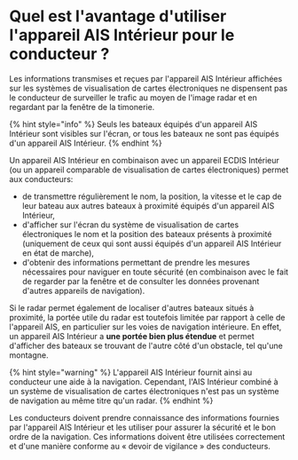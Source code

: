 # Quel est l'avantage d'utiliser l'appareil AIS Intérieur pour le conducteur ?

Les informations transmises et reçues par l'appareil AIS Intérieur affichées sur les systèmes de visualisation de cartes électroniques ne dispensent pas le conducteur de surveiller le trafic au moyen de l'image radar et en regardant par la fenêtre de la timonerie.

{% hint style="info" %}
Seuls les bateaux équipés d'un appareil AIS Intérieur sont visibles sur l'écran, or tous les bateaux ne sont pas équipés d'un appareil AIS Intérieur.
{% endhint %}

Un appareil AIS Intérieur en combinaison avec un appareil ECDIS Intérieur \(ou un appareil comparable de visualisation de cartes électroniques\) permet aux conducteurs:

* de transmettre régulièrement le nom, la position, la vitesse et le cap de leur bateau aux autres bateaux à proximité équipés d'un appareil AIS Intérieur,
* d'afficher sur l'écran du système de visualisation de cartes électroniques le nom et la position des bateaux présents à proximité \(uniquement de ceux qui sont aussi équipés d'un appareil AIS Intérieur en état de marche\),
* d'obtenir des informations permettant de prendre les mesures nécessaires pour naviguer en toute sécurité \(en combinaison avec le fait de regarder par la fenêtre et de consulter les données provenant d'autres appareils de navigation\).

Si le radar permet également de localiser d'autres bateaux situés à proximité, la portée utile du radar est toutefois limitée par rapport à celle de l'appareil AIS, en particulier sur les voies de navigation intérieure. En effet, un appareil AIS Intérieur a **une portée bien plus étendue** et permet d'afficher des bateaux se trouvant de l'autre côté d'un obstacle, tel qu'une montagne.

{% hint style="warning" %}
L'appareil AIS Intérieur fournit ainsi au conducteur une aide à la navigation. Cependant, l'AIS Intérieur combiné à un système de visualisation de cartes électroniques n'est pas un système de navigation au même titre qu'un radar.
{% endhint %}

Les conducteurs doivent prendre connaissance des informations fournies par l'appareil AIS Intérieur et les utiliser pour assurer la sécurité et le bon ordre de la navigation. Ces informations doivent être utilisées correctement et d'une manière conforme au « devoir de vigilance » des conducteurs.

